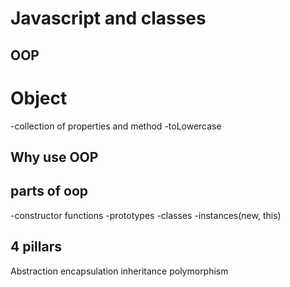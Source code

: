 # Javascript and classes

## OOP

# Object
 -collection of properties and method
 -toLowercase

 ## Why use OOP


 ## parts of oop
 -constructor functions
 -prototypes
 -classes
 -instances(new, this)


 ## 4 pillars
 Abstraction
 encapsulation
 inheritance
 polymorphism